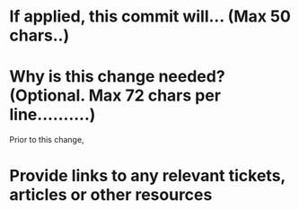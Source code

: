 # If applied, this commit will... (Max 50 chars..) 


# Why is this change needed? (Optional. Max 72 chars per line..........)
Prior to this change, 
# Provide links to any relevant tickets, articles or other resources